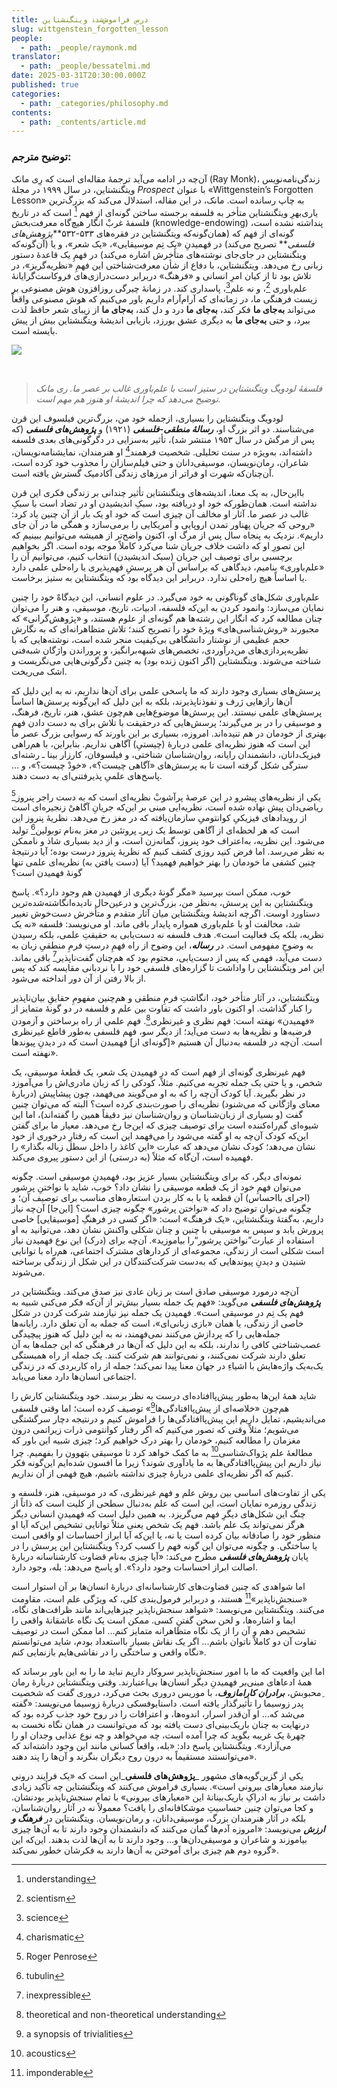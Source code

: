 ```yaml
---
title: درسِ فراموش‌شدۀ ویتگنشتاین
slug: wittgenstein_forgotten_lesson
people:
  - path: _people/raymonk.md
translator:
  - path: _people/bessatelmi.md
date: 2025-03-31T20:30:00.000Z
published: true
categories:
  - path: _categories/philosophy.md
contents:
  - path: _contents/article.md
---
```





### توضیح مترجم:

آن‌چه در ادامه می‌آید ترجمۀ مقاله‌ا‌ی است که رِی مانک (Ray Monk)، زندگی‌نامه‌نویس ویتگنشتاین، در سال ۱۹۹۹ در مجلۀ _Prospect_ با عنوان «Wittgenstein’s Forgotten Lesson» به چاپ رسانده است. مانک، در این مقاله، استدلال می‌کند که بزرگ‌ترین یاری‌بهرِ ویتگنشتاین متأخر به فلسفه برجسته ‌ساختن گونه‌ای از فهم [^1] است که در تاریخ فلسفۀ غربْ انگار هیچ‌گاه معرفت‌بخش (knowledge-endowing) پنداشته نشده است، گونه‌ای از فهم که (همان‌گونه‌که ویتگنشتاین در فقره‌های ۵۳۳-۵۳۲**_پژوهش‌های فلسفی_** تصریح می‌کند) در فهمیدنِ «یک تِم موسیقایی»، «یک شعر»، و یا (آن‌گونه‌که ویتگنشتاین در جای‌جای نوشته‌های متأخرش اشاره می‌کند) در فهمِ یک قاعدۀ دستور زبانی رخ می‌دهد. ویتگنشتاین، با دفاع از شأن معرفت‌شناختی این فهمِ «نظریه‌گریز»، در تلاش ‌بود تا از کیان امرِ انسانی و «فرهنگ» دربرابر دست‌درازی‌های فروکاست‌گرایانۀ علم‌باوری [^2]، و نه علم[^3]، پاسداری کند. در زمانۀ چیرگی روزافزون هوش مصنوعی بر زیست فرهنگی ما، در زمانه‌ای که آرام‌آرام داریم باور می‌کنیم که هوش مصنوعی واقعاً می‌تواند **به‌جای ما** فکر کند، **به‌جای ما** درد و دل کند، **به‌جای ما** از زیبای شعر حافظ لذت ببرد، و حتی **به‌جای ما** به دیگری عشق بورزد، بازیابی اندیشۀ ویتگنشتاین بیش از پیش بایسته است. 
<br>

![](https://assets.tina.io/b6b0cb5c-4b1b-43f4-9bea-8d6867c09320/magazine/photo_2025-03-17_13-40-26.jpg)

<br>



> _فلسفۀ لودویگ ویتگنشتاین در ستیز است با علم‌باوری غالب بر عصر ما. ری مانک توضیح می‌دهد که چرا اندیشۀ او هنوز هم مهم است._

لودویگ ویتگنشتاین را بسیاری، ازجمله خود من، بزرگ‌ترین فیلسوف این قرن می‌شناسند. دو اثر بزرگ او، **_رسالۀ منطقی-‌فلسفی_** (۱۹۲۱) و **_پژوهش‌های فلسفی_** (که پس از مرگش در سال ۱۹۵۳ منتشر شد)، تأثیر به‌سزایی در دگرگونی‌های بعدی فلسفه داشته‌اند،
به‌ویژه در سنت تحلیلی. شخصیت فرهمند[^4] او هنرمندان، نمایشنامه‌نویسان، شاعران، رمان‌نویسان، موسیقی‌دانان و حتی فیلم‌سازان را مجذوب خود کرده است، آن‌چنان‌که شهرت او فراتر از مرزهای زندگی آکادمیک گسترش یافته است.

بااین‌حال، به یک معنا، اندیشه‌های ویتگنشتاین تأثیر چندانی بر زندگی فکری این قرن نداشته است. همان‌طورکه خود او دریافته بود، سبکِ اندیشیدن او در تضاد است با سبکِ غالب در عصر ما. آثار او مخالف آن چیزی است که خود او یک ‌بار از آن چنین یاد کرد: «روحی که جریان پهناور تمدن اروپایی و آمریکایی را بر‌می‌سازد و همگی ما در آن جای داریم». نزدیک به پنجاه سال پس از مرگ او، اکنون واضح‌‌تر از همیشه می‌توانیم ببینیم که این تصورِ او که داشت خلاف جریان شنا می‌کرد کاملاً موجه بوده‌ است. اگر بخواهیم برچسبی برای توصیف این
جریان (سبک اندیشیدن) انتخاب کنیم، می‌توانیم آن را «علم‌باوری» بنامیم، دیدگاهی که براساس آن هر پرسشِ فهم‌پذیری یا راه‌حلی علمی دارد یا اساساً هیچ راه‌حلی ندارد. دربرابر این دیدگاه بود که ویتگنشتاین به ستیز برخاست.

علم‌باوری شکل‌های گوناگونی به خود می‌گیرد. در علوم انسانی، این دیدگاهْ خود را چنین نمایان می‌سازد: وانمود کردن به این‌که فلسفه، ادبیات، تاریخ، موسیقی، و هنر را می‌توان چنان مطالعه کرد که انگار این رشته‌ها هم گونه‌ای از علوم‌ هستند، و «پژوهش‌گرانی» که مجبورند «روش‌شناسی‌های» ویژۀ خود را تصریح کنند؛ تلاش متظاهرانه‌ای که به نگارش حجم عظیمی از نوشتار دانشگاهی بی‌کیفیت منجر شده است، نوشته‌هایی که با نظریه‌پردازی‌های من‌درآوردی، تخصص‌های شبهه‌برانگیز، و پروراندن واژگان شبه‌فنی شناخته می‌شوند. ویتگنشتاین (اگر اکنون زنده بود) به چنین دگرگونی‌هایی می‌نگریست و اشک می‌ریخت. 

پرسش‌های بسیاری وجود دارند که ما پاسخی علمی برای آن‌ها نداریم، نه به این دلیل که آن‌ها رازهایی ژرف و نفوذ‌ناپذیرند، بلکه به این دلیل که این‌گونه‌ پرسش‌ها اساساً پرسش‌های علمی نیستند. این پرسش‌ها موضوع‌هایی هم‌چون عشق، هنر، تاریخ، فرهنگ، و موسیقی را در بر می‌گیرند؛ پرسش‌هایی که درحقیقت با تلاش برای به دست دادن فهمِ بهتری از خودمان در هم تنیده‌اند. امروزه، بسیاری بر این ‌باورند که رسوایی بزرگ عصر ما این است که هنوز نظریه‌ای علمی دربارۀ (چیستیِ) آگاهی نداریم. بنابراین، با هم‌راهی فیزیک‌دانان، دانشمندان رایانه، روان‌شناسان شناختی، و فیلسوفان، کارزار بینا ـ ‌‌رشته‌ای سترگی شکل گرفته‌ است تا به پرسش‌های «آگاهی چیست؟»، «خودْ چیست؟»، و ... پاسخ‌های علمیِ پذیرفتنی‌ای به دست دهند.

یکی از نظریه‌های پیشرو در این عرصۀ پرآشوبْ نظریه‌ای است که  به دست راجر پنروز[^5] ریاضی‌دان پیش نهاده شده است، نظریه‌ایی مبنی بر این‌که جریانِ آگاهیْ زنجیره‌ای است از رویدادهای فیزیکیِ کوانتومیِ سازمان‌یافته که در مغز رخ می‌دهد. نظریۀ پنروز این است که هر لحظه‌ای از آگاهی توسط یک زیرـ پروتئین در مغز به‌نام توبولین[^6] تولید می‌شود. این نظریه، به‌اعتراف خود پنروز، گمانه‌زن است، و از دید بسیاری شاذ و ناممکن به نظر می‌رسد. اما فرض کنید روزی کشف کنیم که نظریۀ پنروز درست بوده؛ آیا درنتیجۀ چنین کشفی ما خودمان را بهتر خواهیم فهمید؟ آیا (دست یافتن به) نظریه‌ای علمی تنها گونۀ فهمیدن است؟

خوب، ممکن است بپرسید «مگر گونۀ دیگری از فهمیدن هم وجود دارد؟». پاسخ ویتگنشتاین به این پرسش، به‌‌نظر من، بزرگ‌ترین و
درعین‌حال نادیده‌انگاشته‌شده‌ترین دستاورد اوست. اگرچه اندیشۀ ویتگنشتاین میان آثار متقدم و متأخرش دست‌خوش تغییر شد، مخالفت او با علم‌باوری همواره پایدار باقی ماند. او می‌نویسد: فلسفه «نه یک نظریه، بلکه یک فعالیت است». هدف فلسفه نه دست‌یابی به حقیقتِ علمی، بلکه رسیدن به وضوحِ مفهومی است. در **_رساله_**، این وضوح از راه فهمِ درستِ فرمِ منطقیِ زبان به دست می‌آید، فهمی که پس از دست‌یابی، محتوم بود که هم‌چنان گفت‌ناپذیر[^7] باقی بماند. این امر ویتگنشتاین را واداشت تا گزاره‌های فلسفی خود را با نردبانی مقایسه کند که پس از بالا رفتن از آن دور انداخته می‌شود. 

ویتگنشتاین، در آثار متأخر خود، انگاشتِ فرمِ منطقی و هم‌چنین مفهومِ حقایقِ بیان‌ناپذیر را کنار گذاشت. او اکنون باور داشت که تفاوت بین علم و فلسفه در دو گونۀ متمایز از «فهمیدن» نهفته است: فهم نظری و غیرنظری[^8]. فهم علمی از راه برساختن و آزمودن فرضیه‌ها و نظریه‌ها به دست می‌آید؛ از دیگر سو، فهم فلسفی به‌طور قاطع غیرنظری است. آن‌چه در فلسفه به‌دنبال آن هستیم «[گونه‌ای از] فهمیدن است که در دیدنِ پیوندها نهفته است».

فهم غیرنظری گونه‌ای از فهم است که در فهمیدن یک شعر، یک قطعۀ موسیقی، یک شخص، و یا حتی یک جمله تجربه می‌کنیم. مثلاً، کودکی را که زبان مادری‌اش را می‌آموزد در نظر بگیرید. آیا کودک آن‌چه را که به او می‌گویند ‌می‌فهمد، چون پیشاپیش (دربار‌‌ۀ معنای واژگانی که می‌شنود) نظریه‌ای را صورت‌بندی کرده‌ است؟ البته که می‌توان چنین گفت (و بسیاری از زبان‌شناسان و روان‌شناسان نیز دقیقاً همین را گفته‌اند)، اما این شیوه‌ای گم‌راه‌کننده است برای توصیف چیزی که این‌جا رخ می‌دهد. معیار ما برای گفتن این‌که کودک آن‌چه به او گفته می‌شود را می‌فهمد این است که رفتارِ درخوری از خود نشان می‌دهد؛ کودک نشان می‌دهد که عبارت «این کاغذ را داخل سطل زباله بگذار» را فهمیده است، آن‌گاه که مثلاً (به درستی) از این دستور پیروی می‌کند.

نمونه‌ای دیگر، که برای ویتگنشتاین بسیار عزیز بود، فهمیدنِ موسیقی است. چگونه می‌توان فهمِ خود از یک قطعه موسیقی را نشان
داد؟ خوب، شاید با نواختنِ پرشور (اجرای بااحساس) آن قطعه یا با به کار بردن استعاره‌های مناسب برای توصیف آن؛ و چگونه می‌توان توضیح داد که «نواختن پرشور» چگونه چیزی است؟ [این‌جا] آن‌چه نیاز داریم، به‌گفتۀ ویتگنشتاین، «یک فرهنگ» است:
«اگر کسی در فرهنگِ [موسیقایی] خاصی پرورش یابد و سپس به موسیقی با چنین و چنان شکلی واکنش نشان دهد، می‌توانید به او استفاده از عبارت”نواختن پرشور“را بیاموزید». آن‌چه برای (درک) این نوع فهمیدن نیاز است شکلی است از زندگی، مجموعه‌ای از کردارهای مشترک اجتماعی، هم‌راه با توانایی شنیدن و دیدنِ پیوندهایی که به‌دست شرکت‌کنندگان در این شکل از زندگی برساخته می‌شوند. 


آن‌چه درمورد موسیقی صادق است بر زبان عادی نیز صدق می‌کند. ویتگنشتاین در _**پژوهش‌های فلسفی**_ می‌گوید: «فهم یک جمله بسیار بیش‌تر از آن‌که فکر می‌کنی شبیه به فهم یک تِم در موسیقی است». فهمیدن یک جمله نیز نیازمند شرکت کردن در شکل خاصی از زندگی، یا همان «بازی زبانی‌ای»، است که جمله به آن تعلق دارد. رایانه‌ها جمله‌هایی را که پردازش می‌کنند نمی‌فهمند، نه به این دلیل که هنوز پیچیدگی عصب‌شناختی کافی را ندارند، بلکه به این دلیل که آن‌ها در فرهنگی که این جمله‌ها به آن تعلق دارند شرکت نمی‌کنند، و نمی‌توانند هم شرکت کنند. یک جمله از راه همبستگی یک‌به‌یک واژه‌هایش با اشیاءِ در جهان معنا پیدا نمی‌کند؛ جمله از راه کاربردی که در زندگی اجتماعی انسان‌ها دارد معنا می‌یابد.

شاید همۀ این‌ها به‌طور پیش‌پاافتاده‌ای درست به نظر برسند. خود ویتگنشتاین کارش را هم‌چون «خلاصه‌ای از پیش‌پاافتادگی‌ها[^9]» توصیف کرده است؛ اما وقتی فلسفی می‌اندیشیم، تمایل داریم این پیش‌پاافتادگی‌ها را فراموش کنیم و درنتیجه دچار سرگشتگی می‌شویم؛ مثلاً وقتی که تصور می‌کنیم که اگر رفتار کوانتومی ذرات زیراتمی درون مغزمان را مطالعه کنیم، خودمان را بهتر درک خواهیم کرد؛ چیزی شبیه این باور که مطالعۀ علم پژواک‌شناسی[^10] به ما کمک خواهد کرد تا موسیقی بتهوون را بفهمیم. چرا نیاز داریم این پیش‌پاافتادگی‌ها به ما یادآوری شوند؟ زیرا ما افسون شده‌ایم این‌گونه‌ فکر کنیم که اگر نظریه‌ای علمی دربارۀ چیزی نداشته باشیم، هیچ فهمی از آن نداریم.


یکی از تفاوت‌های اساسی بین روش علم و فهم غیرنظری، که در موسیقی، هنر، فلسفه و زندگی روزمره نمایان است، این است که علم به‌دنبال سطحی از کلیت است که ذاتاً از چنگ این شکل‌های دیگرِ فهم می‌گریزد. به همین دلیل است که فهمیدنِ انسانی دیگر هرگز نمی‌تواند یک علم باشد. فهم یک شخص یعنی مثلاً توانایی تشخیص این‌که آیا او منظور خود را صادقانه بیان کرده است یا نه، یا این‌که آیا ابراز احساسات او واقعی است یا ساختگی. و چگونه می‌توان این گونه فهم را کسب کرد؟ ویتگنشتاین این پرسش را در پایان _**پژوهش‌های فلسفی**_ مطرح می‌کند: «آیا چیزی به‌نام قضاوت کارشناسانه دربارۀ اصالت ابراز احساسات وجود دارد؟». او پاسخ می‌دهد: بله، وجود دارد.

اما شواهدی که چنین قضاوت‌های کارشناسانه‌ای دربارۀ انسان‌ها بر آن استوار است «سنجش‌ناپذیر»[^11] هستند، و دربرابر فرمول‌بندی کلی، که ویژگی علم است، مقاومت می‌کنند. ویتگنشتاین می‌نویسد: «شواهد سنجش‌ناپذیر چیزهایی‌اند مانند ظرافت‌های نگاه، ایما و اشاره‌ها، و لحن سخن گفتنِ کسی. ممکن است یک نگاه عاشقانۀ واقعی را تشخیص دهم و آن را از یک نگاه متظاهرانه متمایز کنم... اما ممکن است در توصیف تفاوت آن دو کاملاً ناتوان باشم... اگر یک نقاش بسیار بااستعداد بودم، شاید می‌توانستم نگاه واقعی و ساختگی را در نقاشی‌هایم بازنمایی کنم».

اما این واقعیت که ما با امور سنجش‌ناپذیر سروکار داریم نباید ما را به این باور برساند که همۀ ادعاهای مبنی‌بر فهمیدنِ دیگر انسان‌ها بی‌اعتبارند. وقتی ویتگنشتاین دربارۀ رمان ِمحبوبش، _**برادران کارامازوف**_، با موریس دروری بحث می‌کرد، دروری گفت که شخصیت پدر زوسیما را تأثیرگذار یافته است. داستایوفسکی دربارۀ زوسیما می‌نویسد: «گفته می‌شد که... او آن‌قدر اسرار، اندوه‌ها، و اعترافات را در روح خود جذب کرده بود که درنهایت به چنان باریک‌بینی‌ای دست یافته بود که می‌توانست در همان نگاه نخست به چهرۀ یک غریبه بگوید که چرا آمده است، چه می‌خواهد و چه نوع عذابی وجدان او را می‌آزارد». ویتگنشتاین پاسخ داد: «بله، واقعاً کسانی مانند این وجود داشته‌اند که می‌توانستند مستقیماً به درون روح دیگران بنگرند و آن‌ها را پند دهند».

یکی از گزین‌گویه‌های مشهور _**پژوهش‌های فلسفی**_این است که «یک فرایند درونی نیازمند معیارهای بیرونی است». بسیاری فراموش می‌کنند که ویتگنشتاین چه تأکید زیادی داشت بر نیاز به ادراکِ باریک‌بینانۀ این «معیارهای بیرونی» با تمام سنجش‌ناپذیر بودنشان. و کجا می‌توان چنین حساسیتِ موشکافا‌نه‌ای را یافت؟ معمولاً نه در آثار روان‌شناسان، بلکه در آثار هنرمندان بزرگ، موسیقی‌دانان، و رمان‌نویسان. ویتگنشتاین در _**فرهنگ و ارزش**_ می‌نویسد: «امروزه آدم‌ها گمان می‌کنند که دانشمندان وجود دارند تا به آن‌ها چیزی بیاموزند و شاعران و موسیقی‌دان‌ها و... وجود دارند تا به آن‌ها لذت بدهند. این‌که این گروه دوم هم چیزی برای آموختن به آن‌ها
دارند به فکرشان خطور نمی‌کند».


[^1]: understanding

[^2]: scientism

[^3]: science

[^4]: charismatic

[^5]: Roger Penrose

[^6]: tubulin 

[^7]: inexpressible 

[^8]: theoretical and non-theoretical understanding

[^9]: a synopsis of trivialities

[^10]: acoustics

[^11]: imponderable 









